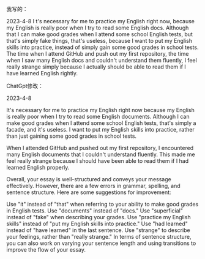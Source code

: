 我写的：

2023-4-8
	I t's necessary for me to practice my English right now, because my English is really poor when I try to read some English docs.
	Although that I can make good grades when I attend some school English tests, but that's simply fake things, that's useless, because I want to put my English skills into practice, instead of simply gain some good grades in school tests.
	The time when I attend GitHub and push out my first repository, the time when I saw many English docs and couldn't understand them fluently, I feel really strange simply because I actually should be able to read them if I have learned English rightly. 

ChatGpt修改：

2023-4-8

It's necessary for me to practice my English right now because my English is really poor when I try to read some English documents. Although I can make good grades when I attend some school English tests, that's simply a facade, and it's useless. I want to put my English skills into practice, rather than just gaining some good grades in school tests.

When I attended GitHub and pushed out my first repository, I encountered many English documents that I couldn't understand fluently. This made me feel really strange because I should have been able to read them if I had learned English properly.

Overall, your essay is well-structured and conveys your message effectively. However, there are a few errors in grammar, spelling, and sentence structure. Here are some suggestions for improvement:

Use "it" instead of "that" when referring to your ability to make good grades in English tests.
Use "documents" instead of "docs."
Use "superficial" instead of "fake" when describing your grades.
Use "practice my English skills" instead of "put my English skills into practice."
Use "had learned" instead of "have learned" in the last sentence.
Use "strange" to describe your feelings, rather than "really strange."
In terms of sentence structure, you can also work on varying your sentence length and using transitions to improve the flow of your essay.


